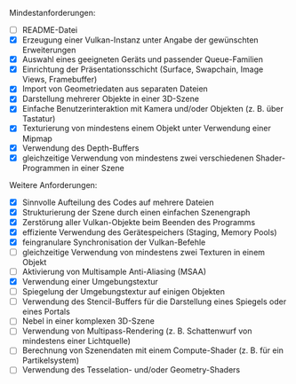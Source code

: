 Mindestanforderungen:

- [ ] README-Datei
- [x] Erzeugung einer Vulkan-Instanz unter Angabe der gewünschten Erweiterungen
- [x] Auswahl eines geeigneten Geräts und passender Queue-Familien
- [x] Einrichtung der Präsentationsschicht (Surface, Swapchain, Image Views, Framebuffer)
- [x] Import von Geometriedaten aus separaten Dateien
- [x] Darstellung mehrerer Objekte in einer 3D-Szene
- [x] Einfache Benutzerinteraktion mit Kamera und/oder Objekten (z. B. über Tastatur)
- [x] Texturierung von mindestens einem Objekt unter Verwendung einer Mipmap
- [x] Verwendung des Depth-Buffers
- [x] gleichzeitige Verwendung von mindestens zwei verschiedenen Shader-Programmen in einer Szene

Weitere Anforderungen:
- [x] Sinnvolle Aufteilung des Codes auf mehrere Dateien
- [x] Strukturierung der Szene durch einen einfachen Szenengraph
- [x] Zerstörung aller Vulkan-Objekte beim Beenden des Programms
- [x] effiziente Verwendung des Gerätespeichers (Staging, Memory Pools)
- [x] feingranulare Synchronisation der Vulkan-Befehle
- [ ] gleichzeitige Verwendung von mindestens zwei Texturen in einem Objekt
- [ ] Aktivierung von Multisample Anti-Aliasing (MSAA)
- [x] Verwendung einer Umgebungstextur
- [ ] Spiegelung der Umgebungstextur auf einigen Objekten
- [ ] Verwendung des Stencil-Buffers für die Darstellung eines Spiegels oder eines Portals
- [ ] Nebel in einer komplexen 3D-Szene
- [ ] Verwendung von Multipass-Rendering (z. B. Schattenwurf von mindestens einer Lichtquelle)
- [ ] Berechnung von Szenendaten mit einem Compute-Shader (z. B. für ein Partikelsystem)
- [ ] Verwendung des Tesselation- und/oder Geometry-Shaders